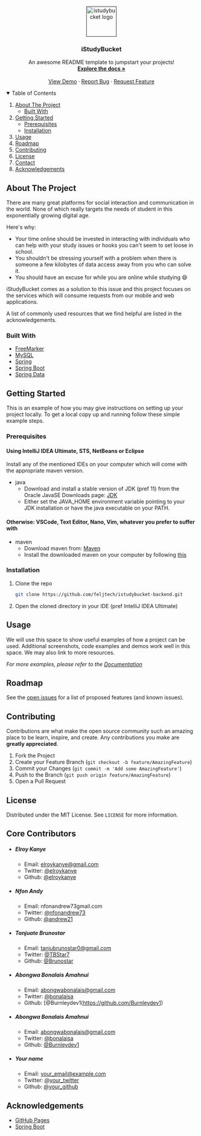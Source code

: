 <!--
*** Thanks for checking out the Best-README-Template. If you have a suggestion
*** that would make this better, please fork the repo and create a pull request
*** or simply open an issue with the tag "enhancement".
*** Thanks again! Now go create something AMAZING! :D
-->



<!-- PROJECT SHIELDS -->
<!--
*** I'm using markdown "reference style" links for readability.
*** Reference links are enclosed in brackets [ ] instead of parentheses ( ).
*** See the bottom of this document for the declaration of the reference variables
*** for contributors-url, forks-url, etc. This is an optional, concise syntax you may use.
*** https://www.markdownguide.org/basic-syntax/#reference-style-links
-->

<!-- Uncomment this after some reasonable progress
[![Contributors][contributors-shield]][contributors-url]
[![Forks][forks-shield]][forks-url]
[![Stargazers][stars-shield]][stars-url]
[![Issues][issues-shield]][issues-url]
[![MIT License][license-shield]][license-url]
[![LinkedIn][linkedin-shield]][linkedin-url]
-->


<!-- PROJECT LOGO -->
<br />
<p align="center">
  <a href="">
    <img src="images/logo.png" alt="istudybucket logo" width="80" height="80">
  </a>

<h3 align="center">iStudyBucket</h3>

  <p align="center">
    An awesome README template to jumpstart your projects!
    <br />
    <a href="https://feljtech.github.io/istudybucket-docs/"><strong>Explore the docs »</strong></a>
    <br />
    <br />
    <a href="">View Demo</a>
    ·
    <a href="">Report Bug</a>
    ·
    <a href="https://github.com/feljtech/istudybucket-backend/issues">Request Feature</a>
  </p>
</p>



<!-- TABLE OF CONTENTS -->
<details open="open">
  <summary>Table of Contents</summary>
  <ol>
    <li>
      <a href="#about-the-project">About The Project</a>
      <ul>
        <li><a href="#built-with">Built With</a></li>
      </ul>
    </li>
    <li>
      <a href="#getting-started">Getting Started</a>
      <ul>
        <li><a href="#prerequisites">Prerequisites</a></li>
        <li><a href="#installation">Installation</a></li>
      </ul>
    </li>
    <li><a href="#usage">Usage</a></li>
    <li><a href="#roadmap">Roadmap</a></li>
    <li><a href="#contributing">Contributing</a></li>
    <li><a href="#license">License</a></li>
    <li><a href="#contact">Contact</a></li>
    <li><a href="#acknowledgements">Acknowledgements</a></li>
  </ol>
</details>



<!-- ABOUT THE PROJECT -->
## About The Project

There are many great platforms for social interaction and communication in the world. None of which really targets the needs of student in this exponentially growing digital age.


Here's why:
* Your time online should be invested in interacting with individuals who can help with your study issues or hooks you can't seem to set loose in school.
* You shouldn't be stressing yourself with a problem when there is someone a few kilobytes of data access away from you who can solve it.
* You should have an excuse for while you are online while studying :smile:

iStudyBucket comes as a solution to this issue and this project focuses on the services which will consume requests from our mobile and web applications.

A list of commonly used resources that we find helpful are listed in the acknowledgements.

<!-- BUILT WITH -->
### Built With

* [FreeMarker](https://freemarker.apache.org/)
* [MySQL](https://www.mysql.com/)
* [Spring](https://spring.io)
* [Spring Boot](https://spring.io/projects/spring-boot)
* [Spring Data](https://spring.io/projects/spring-data)


<!-- GETTING STARTED -->
## Getting Started

This is an example of how you may give instructions on setting up your project locally.
To get a local copy up and running follow these simple example steps.

### Prerequisites

#### Using IntelliJ IDEA Ultimate, STS, NetBeans or Eclipse
Install any of the mentioned IDEs on your computer which will come with the appropriate maven version.

* java
    - Download and install a stable version of JDK (pref 11) from the Oracle JavaSE Downloads page: [JDK](https://www.oracle.com/in/java/technologies/javase-downloads.html)
    - Either set the JAVA_HOME environment variable pointing to your JDK installation or have the java executable on your PATH.

#### Otherwise: VSCode, Text Editor, Nano, Vim, whatever you prefer to suffer with

* maven
  - Download maven from: [Maven](https://maven.apache.org/download.cgi)
  - Install the downloaded maven on your computer by following [this](https://maven.apache.org/install.html)


### Installation

1. Clone the repo
   ```sh
   git clone https://github.com/feljtech/istudybucket-backend.git
   ```
2. Open the cloned directory in your IDE (pref IntelliJ IDEA Ultimate)


<!-- USAGE EXAMPLES -->
## Usage

We will use this space to show useful examples of how a project can be used. Additional screenshots, code examples and demos work well in this space.
We may also link to more resources.

_For more examples, please refer to the [Documentation](https://not-yet-set)_



<!-- ROADMAP -->
## Roadmap

See the [open issues](https://github.com/feljtech/istudybucket-backend/issues) for a list of proposed features (and known issues).



<!-- CONTRIBUTING -->
## Contributing

Contributions are what make the open source community such an amazing place to be learn, inspire, and create. Any contributions you make are **greatly appreciated**.

1. Fork the Project
2. Create your Feature Branch (`git checkout -b feature/AmazingFeature`)
3. Commit your Changes (`git commit -m 'Add some AmazingFeature'`)
4. Push to the Branch (`git push origin feature/AmazingFeature`)
5. Open a Pull Request



<!-- LICENSE -->
## License
<!-- Add a link to the license -->
Distributed under the MIT License. See `LICENSE` for more information.


<!-- Core Contributors -->
## Core Contributors

* ##### Elroy Kanye
    - Email: elroykanye@gmail.com
    - Twitter: [@elroykanye](https://twitter.com/elroykanye)
    - Github: [@elroykanye](https://github.com/elroykanye)

* ##### Nfon Andy
    - Email: nfonandrew73gmail.com
    - Twitter: [@nfonandrew73](https://twitter.com/nfonandrew73)
    - Github: [@andrew21](https://github.com/andrew21-mch)
    
* ##### Tanjuate Brunostar
    - Email: tanjubrunostar0@gmail.com
    - Twitter: [@TBStar7](https://twitter.com/TBStar7)
    - Github: [@Brunostar](https://github.com/Brunostar)
    
* ##### Abongwa Bonalais Amahnui
    - Email: abongwabonalais@gmail.com
    - Twitter: [@bonalaisa](https://twitter.com/bonalaisa)
    - Github: [@Burnleydev1(https://github.com/Burnleydev1)

* ##### Abongwa Bonalais Amahnui
    - Email: abongwabonalais@gmail.com
    - Twitter: [@bonalaisa](https://twitter.com/bonalaisa)
    - Github: [@Burnleydev1](https://github.com/Burnleydev1)
 

* ##### Your name
    - Email: your_email@example.com
    - Twitter: [@your_twitter](https://twitter.com/your_username)
    - Github: [@your_github](https://github.com/your_github)


<!-- ACKNOWLEDGEMENTS -->
## Acknowledgements

* [GitHub Pages](https://pages.github.com)
* [Spring Boot](https://spring.io/projects/spring-boot)
